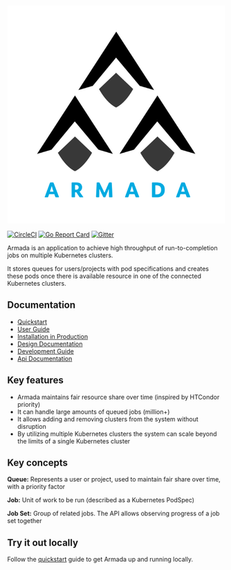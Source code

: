 ![Armada](./logo.svg)

[![CircleCI](https://circleci.com/gh/helm/helm.svg?style=shield)](https://circleci.com/gh/G-Research/armada)
[![Go Report Card](https://goreportcard.com/badge/github.com/G-Research/armada)](https://goreportcard.com/report/github.com/G-Research/armada)
[![Gitter](https://badges.gitter.im/ArmadaProject/community.svg)](https://gitter.im/ArmadaProject/community?utm_source=badge&utm_medium=badge&utm_campaign=pr-badge)

Armada is an application to achieve high throughput of run-to-completion jobs on multiple Kubernetes clusters.

It stores queues for users/projects with pod specifications and creates these pods once there is available resource in one of the connected Kubernetes clusters.

## Documentation
- [Quickstart](./docs/quickstart.md)
- [User Guide](./docs/user.md)
- [Installation in Production](./docs/production-install.md)
- [Design Documentation](./docs/design.md)
- [Development Guide](./docs/developer.md)
- [Api Documentation](./docs/api.md)



## Key features
- Armada maintains fair resource share over time (inspired by HTCondor priority)
- It can handle large amounts of queued jobs (million+)
- It allows adding and removing clusters from the system without disruption
- By utilizing multiple Kubernetes clusters the system can scale beyond the limits of a single Kubernetes cluster

## Key concepts

**Queue:** Represents a user or project, used to maintain fair share over time, with a priority factor

**Job:** Unit of work to be run (described as a Kubernetes PodSpec)

**Job Set:** Group of related jobs. The API allows observing progress of a job set together


## Try it out locally

Follow the [quickstart](./docs/quickstart.md) guide to get Armada up and running locally.
